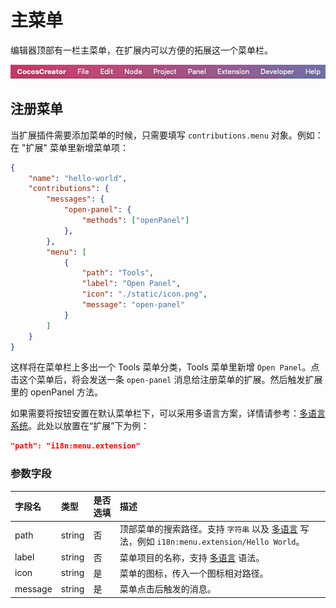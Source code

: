 # 主菜单

编辑器顶部有一栏主菜单，在扩展内可以方便的拓展这一个菜单栏。

![main-menu](./image/main-menu.png)

## 注册菜单

当扩展插件需要添加菜单的时候，只需要填写 `contributions.menu` 对象。例如：在 "扩展" 菜单里新增菜单项：

```json
{
    "name": "hello-world",
    "contributions": {
        "messages": {
            "open-panel": {
                "methods": ["openPanel"]
            },
        },
        "menu": [
            {
                "path": "Tools",
                "label": "Open Panel",
                "icon": "./static/icon.png",
                "message": "open-panel"
            }
        ]
    }
}
```

这样将在菜单栏上多出一个 Tools 菜单分类，Tools 菜单里新增 `Open Panel`。点击这个菜单后，将会发送一条 `open-panel` 消息给注册菜单的扩展。然后触发扩展里的 openPanel 方法。

如果需要将按钮安置在默认菜单栏下，可以采用多语言方案，详情请参考：[多语言系统](./i18n.md)。此处以放置在“扩展”下为例：

```json
"path": "i18n:menu.extension"
```

### 参数字段

| 字段名 | 类型  | 是否选填 | 描述 |
| :--- | :---  | :--- | :--- |
| path | string  | 否 | 顶部菜单的搜索路径。支持 `字符串` 以及 [多语言](./i18n.md#在-json-或者其他文本定义内使用) 写法，例如 `i18n:menu.extension/Hello World`。  |
| label | string  | 否 | 菜单项目的名称，支持 [多语言](./i18n.md#在-json-或者其他文本定义内使用) 语法。 |
| icon | string  | 是 | 菜单的图标，传入一个图标相对路径。 |
| message | string  | 是 | 菜单点击后触发的消息。 |
